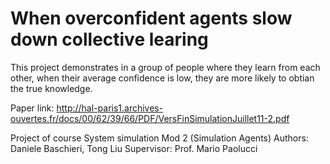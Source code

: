 When overconfident agents slow down collective learing
==================


This project demonstrates in a group of people where they learn from each other, 
when their average confidence is low, they are more likely to obtian the true knowledge.


Paper link: http://hal-paris1.archives-ouvertes.fr/docs/00/62/39/66/PDF/VersFinSimulationJuillet11-2.pdf

Project of course System simulation Mod 2 (Simulation Agents)
Authors: Daniele Baschieri, Tong Liu
Supervisor: Prof. Mario Paolucci
